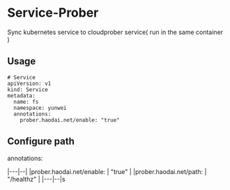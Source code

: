 # Service-Prober

Sync kubernetes service to cloudprober service( run in the same container )

## Usage

```
# Service
apiVersion: v1
kind: Service
metadata:
  name: fs
  namespace: yunwei
  annotations:
    prober.haodai.net/enable: "true"
```

## Configure path

annotations:

|---|--|
|prober.haodai.net/enable: | "true" |
|prober.haodai.net/path: | "/healthz" |
|---|--|s
